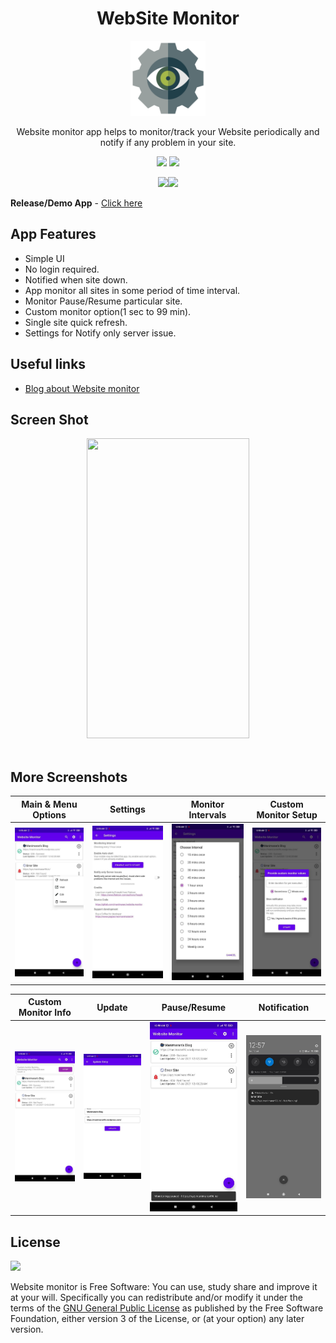 <h1 align="center">WebSite Monitor</h1>

<p align="center"><img width="120" height="120" src="fastlane/metadata/android/en-US/images/icon.png" alt="logo"/></p>

<p align="center">
Website monitor app helps to monitor/track your Website periodically and notify if any problem in your site.
</p>

<p align="center">
<a href="https://gitlab.com/manimaran/website-monitor/blob/master/LICENSE" alt="GitHub license"><img src="https://img.shields.io/badge/License-GPL%20v3-blue.svg" ></a>
<a href="https://manimaran96.wordpress.com" alt="Developer badge"><img src="https://img.shields.io/badge/developed%20by-Manimaran-blue.svg" ></a>
</p>

<p align="center">
<a href="https://f-droid.org/packages/com.manimarank.websitemonitor/"><img src="https://fdroid.gitlab.io/artwork/badge/get-it-on.png" width="200px"></a><a href="https://play.google.com/store/apps/details?id=com.manimarank.websitemonitor"><img src="https://raw.githubusercontent.com/manimaran96/Spell4Wiki/master/files/assets/images/badges/google_play.png" width="200px"></a>
</p>

**Release/Demo App** - [Click here](https://gitlab.com/manimaran/website-monitor/-/releases)


## App Features
- Simple UI
- No login required.
- Notified when site down.
- App monitor all sites in some period of time interval.
- Monitor Pause/Resume particular site.
- Custom monitor option(1 sec to 99 min).
- Single site quick refresh.
- Settings for Notify only server issue.


## Useful links
 * [Blog about Website monitor](https://manimaran96.wordpress.com/category/android-apps/website-monitor/)


## Screen Shot

<center><img src="https://gitlab.com/manimaran/website-monitor/raw/master/files/web_site_monitor_ui.gif" data-canonical-src="https://gitlab.com/manimaran/website-monitor/raw/master/files/web_site_monitor_ui.gif" width="260" height="480" /></center>
<br>


## More Screenshots 

| Main & Menu Options | Settings | Monitor Intervals | Custom Monitor Setup |
|:-:|:-:|:-:|:-:|
| ![First](fastlane/metadata/android/en-US/images/phoneScreenshots/1.png?raw=true) | ![Sec](fastlane/metadata/android/en-US/images/phoneScreenshots/2.png?raw=true) | ![Third](fastlane/metadata/android/en-US/images/phoneScreenshots/3.png?raw=true) | ![Fourth](fastlane/metadata/android/en-US/images/phoneScreenshots/4.png?raw=true) |

| Custom Monitor Info | Update | Pause/Resume | Notification |
|:-:|:-:|:-:|:-:|
| ![Fifth](fastlane/metadata/android/en-US/images/phoneScreenshots/5.png?raw=true) | ![Sixth](fastlane/metadata/android/en-US/images/phoneScreenshots/6.png?raw=true) | ![Seventh](fastlane/metadata/android/en-US/images/phoneScreenshots/7.png?raw=true) | ![Eighth](fastlane/metadata/android/en-US/images/phoneScreenshots/8.png?raw=true) |

## License

<img src="https://raw.githubusercontent.com/manimaran96/Spell4Wiki/master/files/assets/images/badges/gplv3.svg" width="100px"></img>

Website monitor is Free Software: You can use, study share and improve it at your will. 
Specifically you can redistribute and/or modify it under the terms of the [GNU General Public License](https://www.gnu.org/licenses/gpl.html) as published by the Free Software Foundation, either version 3 of the License, or (at your option) any later version.
